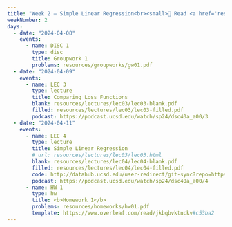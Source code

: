 ```yaml
---
title: "Week 2 – Simple Linear Regression<br><small>📘 Read <a href='resources/notes/spread.pdf'>the spread notes</a> and <a href='resources/notes/notes_chapter_2.pdf#page=1'>Note 2, Pages 1-7</a>.</small>"
weekNumber: 2
days:
  - date: "2024-04-08"
    events:
      - name: DISC 1
        type: disc
        title: Groupwork 1
        problems: resources/groupworks/gw01.pdf
  - date: "2024-04-09"
    events:
      - name: LEC 3
        type: lecture
        title: Comparing Loss Functions
        blank: resources/lectures/lec03/lec03-blank.pdf
        filled: resources/lectures/lec03/lec03-filled.pdf
        podcast: https://podcast.ucsd.edu/watch/sp24/dsc40a_a00/3
  - date: "2024-04-11"
    events:
      - name: LEC 4
        type: lecture
        title: Simple Linear Regression
        # url: resources/lectures/lec03/lec03.html
        blank: resources/lectures/lec04/lec04-blank.pdf
        filled: resources/lectures/lec04/lec04-filled.pdf
        code: http://datahub.ucsd.edu/user-redirect/git-sync?repo=https://github.com/dsc-courses/dsc40a-2024-sp&subPath=lectures/lec04/lec04-code.ipynb
        podcast: https://podcast.ucsd.edu/watch/sp24/dsc40a_a00/4
      - name: HW 1
        type: hw
        title: <b>Homework 1</b>
        problems: resources/homeworks/hw01.pdf
        template: https://www.overleaf.com/read/jkbqbvktnckv#c53ba2
---
```

